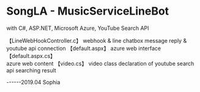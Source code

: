 # SongLA - MusicServiceLineBot
with C#, ASP.NET, Microsoft Azure, YouTube Search API 

【LineWebHookController.c】
webhook & line chatbox message reply & youtube api connection
【default.aspx】
azure web interface
【default.aspx.cs】	   
azure web content
【video.cs】
video class declaration of youtube search api searching result

------2019.04 Sophia
